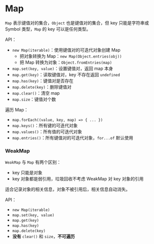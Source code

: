 # Map

`Map` 表示键值对的集合，`Object` 也是键值对的集合，但 key 只能是字符串或 Symbol 类型，`Map` 的 key 可以是任何类型。

API：

- `new Map(iterable)`：使用键值对的可迭代对象创建 Map
  - 把对象转换为 Map：`new Map(Object.entries(obj))`
  - 把 Map 转换为对象：`Object.fromEntries(map)`
- `map.set(key, value)`：设置键值对，返回 map 本身
- `map.get(key)`：读取键值对，key 不存在返回 `undefined`
- `map.has(key)`：键值对是否存在
- `map.delete(key)`：删除键值对
- `map.clear()`：清空 map
- `map.size`：键值对个数

遍历 Map：

- `map.forEach((value, key, map) => { ... })`
- `map.keys()`：所有键的可迭代对象
- `map.values()`：所有值的可迭代对象
- `map.entries()`：所有键值对的可迭代对象，`for...of` 默认使用

### WeakMap

`WeakMap` 与 `Map` 有两个区别：

- key 只能是对象
- key 对象都是弱引用，垃圾回收不考虑 WeakMap 对 key 对象的引用

适合记录对象的相关信息，对象不被引用后，相关信息自动消失。

API：

- `new Map(iterable)`
- `map.set(key, value)`
- `map.get(key)`
- `map.has(key)`
- `map.delete(key)`
- **没有** `clear()` 和 `size`，**不可遍历**

